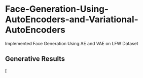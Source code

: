 # Face-Generation-Using-AutoEncoders-and-Variational-AutoEncoders
Implemented Face Generation Using AE and VAE on LFW Dataset

## Generative Results
[
